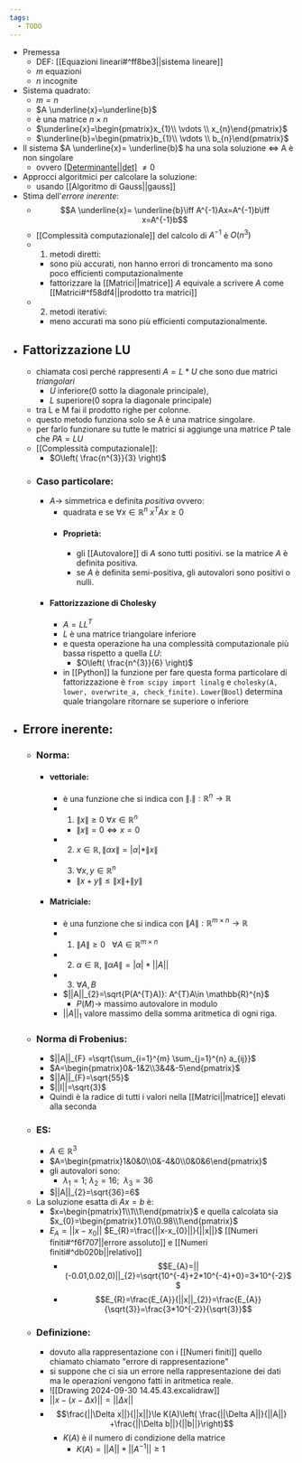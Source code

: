 ```yaml
---
tags:
  - TODO
---
```


- Premessa 
	- DEF: [[Equazioni lineari#^ff8be3||sistema lineare]]
	- _m_ equazioni 
	- _n_ incognite 
- Sistema quadrato:
	- $m=n$
	- $A \underline{x}=\underline{b}$ 
	- è una matrice $n \times n$ 
	- $\underline{x}=\begin{pmatrix}x_{1}\\ \vdots \\ x_{n}\end{pmatrix}$
	- $\underline{b}=\begin{pmatrix}b_{1}\\ \vdots \\ b_{n}\end{pmatrix}$
- Il sistema $A \underline{x}= \underline{b}$ ha una sola soluzione $\iff$ A è non singolare
	- ovvero [[Determinante||det]](A) $\ne0$ 
- Approcci algoritmici per calcolare la soluzione:
	- usando [[Algoritmo di Gauss||gauss]] 
- Stima dell'_errore inerente_:
	- $$A \underline{x}= \underline{b}\iff A^{-1}Ax=A^{-1}b\iff x=A^{-1}b$$
	- [[Complessità computazionale]] del calcolo di $A^{-1}$ è $O(n^{3})$ 
	- 1) metodi diretti:
		- sono più accurati, non hanno errori di troncamento ma sono poco efficienti computazionalmente
		- fattorizzare la [[Matrici||matrice]] $A$ equivale a scrivere $A$ come [[Matrici#^f58df4||prodotto tra matrici]] 
	- 2) metodi iterativi:
		- meno accurati ma sono più efficienti computazionalmente.
- ## Fattorizzazione LU
	- chiamata così perché rappresenti $A=L*U$ che sono due matrici _triangolari_ 
		- _U_ inferiore(0 sotto la diagonale principale),
		- _L_ superiore(0 sopra la diagonale principale) 
	- tra L e M fai il prodotto righe per colonne.
	- questo metodo funziona solo se A è una matrice singolare.
	- per farlo funzionare su tutte le matrici si aggiunge una matrice _P_ tale che $PA=LU$  
	- [[Complessità computazionale]]:
		- $O\left( \frac{n^{3}}{3} \right)$
	- ### Caso particolare: 
		- $A\to$ simmetrica e definita _positiva_ ovvero:
			- quadrata e se $\forall x \in \mathbb{R}^{n}$ $x^{T}Ax\geq 0$ 
			- #### Proprietà:
				- gli [[Autovalore]] di $A$ sono tutti positivi. se la matrice $A$ è definita positiva.
				- se $A$ è definita semi-positiva, gli autovalori sono positivi o nulli.
		- #### Fattorizzazione di Cholesky
			- $A=LL^{T}$ 
			- $L$ è una matrice triangolare inferiore
			- e questa operazione ha una complessità computazionale più bassa rispetto a quella $LU$:
				- $O\left( \frac{n^{3}}{6} \right)$
			- in [[Python]] la funzione per fare questa forma particolare di fattorizzazione è `from scipy import linalg` e `cholesky(A, lower, overwrite_a, check_finite)`. `Lower`(`Bool`) determina quale triangolare ritornare se superiore o inferiore 
- ## Errore inerente:
	- ### Norma:
		- #### vettoriale:
			- è una funzione che si indica con $\| . \| : \mathbb{R}^{n} \to \mathbb{R}$ 
			- 1) $\| x \|\geq 0$ $\forall x \in \mathbb{R}^{n}$  
				- $\| x \|= 0\iff x=0$ 
			- 2) $x \in \mathbb{R}, \| \alpha x\| = |\alpha| *\|x\|$
			- 3) $\forall x,y \in \mathbb{R}^{n}$
				- $\| x+y\|\leq \|x\|+\|y\|$
		- #### Matriciale:
			- è una funzione che si indica con $\| A \| : \mathbb{R}^{m \times n} \to \mathbb{R}$ 
			- 1) $\| A \| \ge 0 \ \ \ \forall A \in \mathbb{R}^{m \times n}$
			- 2) $\alpha\in \mathbb{R}$, $\| \alpha A \| =|\alpha| * ||A||$
			- 3) $\forall A, B$ 
			- $||A||_{2}=\sqrt{P(A^{T}A)}: A^{T}A\in \mathbb{R}^{n}$
				- $P(M)\to$ massimo autovalore in modulo
			- $||A||_{1}$ valore massimo della somma aritmetica di ogni riga. 
	- ### Norma di Frobenius:
		- $||A||_{F} =\sqrt{\sum_{i=1}^{m} \sum_{j=1}^{n} a_{ij}}$ 
		- $A=\begin{pmatrix}0&-1&2\\3&4&-5\end{pmatrix}$
		- $||A||_{F}=\sqrt{55}$ 
		- $||I||=\sqrt{3}$
		- Quindi è la radice di tutti i valori nella [[Matrici||matrice]] elevati alla seconda 
	- ### ES:
		- $A\in \mathbb{R}^3$
		- $A=\begin{pmatrix}1&0&0\\0&-4&0\\0&0&6\end{pmatrix}$
		- gli autovalori sono:
			- $\lambda_{1}=1; \ \lambda_{2}=16; \ \ \lambda_{3}=36$
		- $||A||_{2}=\sqrt{36}=6$ 
	- La soluzione esatta di $Ax=b$ è:
		- $x=\begin{pmatrix}1\\1\\1\end{pmatrix}$ e quella calcolata sia $x_{0}=\begin{pmatrix}1.01\\0.98\\1\end{pmatrix}$
		- $E_{A}=||x-x_{0}||$  $E_{R}=\frac{||x-x_{0}||}{||x||}$ [[Numeri finiti#^f6f707||errore assoluto]] e [[Numeri finiti#^db020b||relativo]]
			- $$E_{A}=||(-0.01,0.02,0)||_{2}=\sqrt{10^{-4}+2*10^{-4}+0}=3*10^{-2}$$ 
			- $$E_{R}=\frac{E_{A}}{||x||_{2}}=\frac{E_{A}}{\sqrt{3}}=\frac{3*10^{-2}}{\sqrt{3}}$$
	- ### Definizione:
		- dovuto alla rappresentazione con i [[Numeri finiti]] quello chiamato chiamato "errore di rappresentazione" 
		- si suppone che ci sia un errore nella rappresentazione dei dati ma le operazioni vengono fatti in aritmetica reale.
		- ![[Drawing 2024-09-30 14.45.43.excalidraw]]
		- $||x-(x-\Delta x)||=||\Delta x||$
		- $$\frac{||\Delta x||}{||x||}\le K(A)\left( \frac{||\Delta A||}{||A||} +\frac{||\Delta b||}{||b||}\right)$$
			- $K(A)$ è il numero di condizione della matrice 
				- $K(A)=||A||*||A^{-1}||\ge1$ 